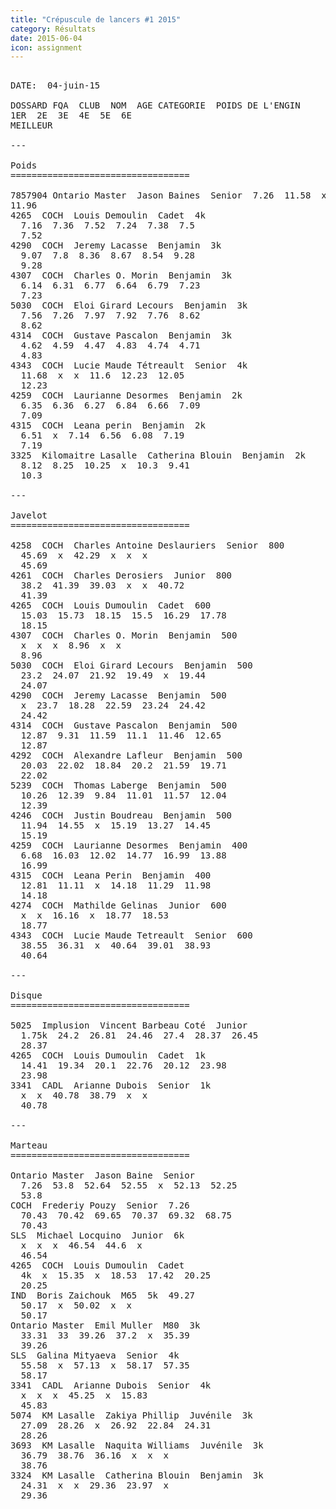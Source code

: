 ```yaml
---
title: "Crépuscule de lancers #1 2015"
category: Résultats
date: 2015-06-04
icon: assignment
---
```


<pre>

DATE:  04-juin-15

DOSSARD FQA  CLUB  NOM  AGE CATEGORIE  POIDS DE L'ENGIN
1ER  2E  3E  4E  5E  6E
MEILLEUR

---

Poids
==================================

7857904 Ontario Master  Jason Baines  Senior  7.26  11.58  x  x  11.96  11.75  11.84
11.96
4265  COCH  Louis Demoulin  Cadet  4k
  7.16  7.36  7.52  7.24  7.38  7.5
  7.52
4290  COCH  Jeremy Lacasse  Benjamin  3k
  9.07  7.8  8.36  8.67  8.54  9.28
  9.28
4307  COCH  Charles O. Morin  Benjamin  3k
  6.14  6.31  6.77  6.64  6.79  7.23
  7.23
5030  COCH  Eloi Girard Lecours  Benjamin  3k
  7.56  7.26  7.97  7.92  7.76  8.62
  8.62
4314  COCH  Gustave Pascalon  Benjamin  3k
  4.62  4.59  4.47  4.83  4.74  4.71
  4.83
4343  COCH  Lucie Maude Tétreault  Senior  4k
  11.68  x  x  11.6  12.23  12.05
  12.23
4259  COCH  Laurianne Desormes  Benjamin  2k
  6.35  6.36  6.27  6.84  6.66  7.09
  7.09
4315  COCH  Leana perin  Benjamin  2k
  6.51  x  7.14  6.56  6.08  7.19
  7.19
3325  Kilomaitre Lasalle  Catherina Blouin  Benjamin  2k
  8.12  8.25  10.25  x  10.3  9.41
  10.3

---

Javelot
==================================

4258  COCH  Charles Antoine Deslauriers  Senior  800
  45.69  x  42.29  x  x  x
  45.69
4261  COCH  Charles Derosiers  Junior  800
  38.2  41.39  39.03  x  x  40.72
  41.39
4265  COCH  Louis Dumoulin  Cadet  600
  15.03  15.73  18.15  15.5  16.29  17.78
  18.15
4307  COCH  Charles O. Morin  Benjamin  500
  x  x  x  8.96  x  x
  8.96
5030  COCH  Eloi Girard Lecours  Benjamin  500
  23.2  24.07  21.92  19.49  x  19.44
  24.07
4290  COCH  Jeremy Lacasse  Benjamin  500
  x  23.7  18.28  22.59  23.24  24.42
  24.42
4314  COCH  Gustave Pascalon  Benjamin  500
  12.87  9.31  11.59  11.1  11.46  12.65
  12.87
4292  COCH  Alexandre Lafleur  Benjamin  500
  20.03  22.02  18.84  20.2  21.59  19.71
  22.02
5239  COCH  Thomas Laberge  Benjamin  500
  10.26  12.39  9.84  11.01  11.57  12.04
  12.39
4246  COCH  Justin Boudreau  Benjamin  500
  11.94  14.55  x  15.19  13.27  14.45
  15.19
4259  COCH  Laurianne Desormes  Benjamin  400
  6.68  16.03  12.02  14.77  16.99  13.88
  16.99
4315  COCH  Leana Perin  Benjamin  400
  12.81  11.11  x  14.18  11.29  11.98
  14.18
4274  COCH  Mathilde Gelinas  Junior  600
  x  x  16.16  x  18.77  18.53
  18.77
4343  COCH  Lucie Maude Tetreault  Senior  600
  38.55  36.31  x  40.64  39.01  38.93
  40.64

---

Disque
==================================

5025  Implusion  Vincent Barbeau Coté  Junior
  1.75k  24.2  26.81  24.46  27.4  28.37  26.45
  28.37
4265  COCH  Louis Dumoulin  Cadet  1k
  14.41  19.34  20.1  22.76  20.12  23.98
  23.98
3341  CADL  Arianne Dubois  Senior  1k
  x  x  40.78  38.79  x  x
  40.78

---

Marteau
==================================

Ontario Master  Jason Baine  Senior
  7.26  53.8  52.64  52.55  x  52.13  52.25
  53.8
COCH  Frederiy Pouzy  Senior  7.26
  70.43  70.42  69.65  70.37  69.32  68.75
  70.43
SLS  Michael Locquino  Junior  6k
  x  x  x  46.54  44.6  x
  46.54
4265  COCH  Louis Dumoulin  Cadet
  4k  x  15.35  x  18.53  17.42  20.25
  20.25
IND  Boris Zaichouk  M65  5k  49.27
  50.17  x  50.02  x  x
  50.17
Ontario Master  Emil Muller  M80  3k
  33.31  33  39.26  37.2  x  35.39
  39.26
SLS  Galina Mityaeva  Senior  4k
  55.58  x  57.13  x  58.17  57.35
  58.17
3341  CADL  Arianne Dubois  Senior  4k
  x  x  x  45.25  x  15.83
  45.83
5074  KM Lasalle  Zakiya Phillip  Juvénile  3k
  27.09  28.26  x  26.92  22.84  24.31
  28.26
3693  KM Lasalle  Naquita Williams  Juvénile  3k
  36.79  38.76  36.16  x  x  x
  38.76
3324  KM Lasalle  Catherina Blouin  Benjamin  3k
  24.31  x  x  29.36  23.97  x
  29.36

</pre>